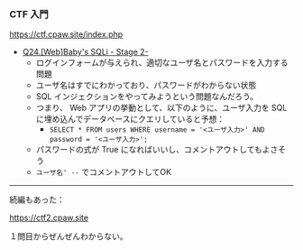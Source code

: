 ### CTF 入門

https://ctf.cpaw.site/index.php

* [Q24.[Web]Baby's SQLi - Stage 2-](https://ctf.cpaw.site/questions.php?qnum=24)
  * ログインフォームが与えられ、適切なユーザ名とパスワードを入力する問題
  * ユーザ名はすでにわかっており、パスワードがわからない状態
  * SQL インジェクションをやってみようという問題なんだろう。
  * つまり、 Web アプリの挙動として、以下のように、ユーザ入力を SQL に埋め込んでデータベースにクエリしていると予想：
    * `SELECT * FROM users WHERE username = '<ユーザ入力>' AND password = '<ユーザ入力>';`
  * パスワードの式が True になればいいし、コメントアウトしてもよさそう
  * `ユーザ名' --` でコメントアウトしてOK

---

続編もあった：

https://ctf2.cpaw.site

１問目からぜんぜんわからない。
